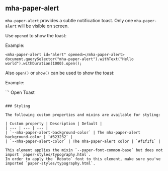 
<!---

This README is automatically generated from the comments in these files:
mha-paper-alert.html

Edit those files, and our readme bot will duplicate them over here!
Edit this file, and the bot will squash your changes :)

The bot does some handling of markdown. Please file a bug if it does the wrong
thing! https://github.com/PolymerLabs/tedium/issues

-->



## mha-paper-alert


`mha-paper-alert` provides a subtle notification toast. Only one `mha-paper-alert` will
be visible on screen.

Use `opened` to show the toast:

Example:

```
<mha-paper-alert id="alert" opened></mha-paper-alert>
document.querySelector("mha-paper-alert").withText("Hello world").withDuration(1000).open();

```

Also `open()` or `show()` can be used to show the toast:

Example:

``'
<paper-button on-click="openToast">Open Toast</paper-button>
<mha-paper-alert id="toast" text="Hello world!"></mha-paper-alert>
```

### Styling

The following custom properties and mixins are available for styling:

| Custom property | Description | Default |
| --- | --- | --- |
| `--mha-paper-alert-background-color` | The mha-paper-alert background-color | `#323232` |
| `--mha-paper-alert-color` | The mha-paper-alert color | `#f1f1f1` |

This element applies the mixin `--paper-font-common-base` but does not import `paper-styles/typography.html`.
In order to apply the `Roboto` font to this element, make sure you've imported `paper-styles/typography.html`.


